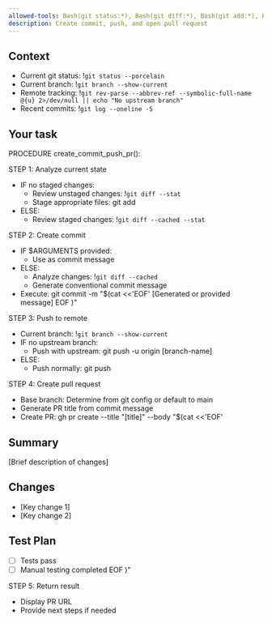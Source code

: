 ```yaml
---
allowed-tools: Bash(git status:*), Bash(git diff:*), Bash(git add:*), Bash(git commit:*), Bash(git push:*), Bash(git branch:*), Bash(gh pr create:*), Bash(git log:*)
description: Create commit, push, and open pull request
---
```


## Context

- Current git status: !`git status --porcelain`
- Current branch: !`git branch --show-current`
- Remote tracking: !`git rev-parse --abbrev-ref --symbolic-full-name @{u} 2>/dev/null || echo "No upstream branch"`
- Recent commits: !`git log --oneline -5`

## Your task

PROCEDURE create_commit_push_pr():

STEP 1: Analyze current state

- IF no staged changes:
  - Review unstaged changes: !`git diff --stat`
  - Stage appropriate files: git add <files>
- ELSE:
  - Review staged changes: !`git diff --cached --stat`

STEP 2: Create commit

- IF $ARGUMENTS provided:
  - Use as commit message
- ELSE:
  - Analyze changes: !`git diff --cached`
  - Generate conventional commit message
- Execute: git commit -m "$(cat <<'EOF'
  [Generated or provided message]
  EOF
  )"

STEP 3: Push to remote

- Current branch: !`git branch --show-current`
- IF no upstream branch:
  - Push with upstream: git push -u origin [branch-name]
- ELSE:
  - Push normally: git push

STEP 4: Create pull request

- Base branch: Determine from git config or default to main
- Generate PR title from commit message
- Create PR: gh pr create --title "[title]" --body "$(cat <<'EOF'

## Summary

[Brief description of changes]

## Changes

- [Key change 1]
- [Key change 2]

## Test Plan

- [ ] Tests pass
- [ ] Manual testing completed
      EOF
      )"

STEP 5: Return result

- Display PR URL
- Provide next steps if needed
